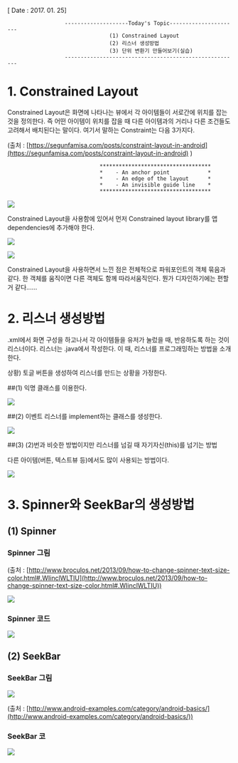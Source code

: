 [ Date : 2017. 01. 25]

 					  --------------------Today's Topic----------------------
									(1) Constrained Layout
									(2) 리스너 생성방법
									(3) 단위 변환기 만들어보기(실습)
                      -------------------------------------------------------

# 1. Constrained Layout

Constrained Layout은 화면에 나타나는 뷰에서 각 아이템들이 서로간에 위치를 잡는 것을 정의한다.
즉 어떤 아이템이 위치를 잡을 때 다른 아이템과의 거리나 다른 조건들도 고려해서 배치된다는 말이다.
여기서 말하는 Constraint는 다음 3가지다.

(출처 : [https://segunfamisa.com/posts/constraint-layout-in-android](https://segunfamisa.com/posts/constraint-layout-in-android) )	

                                 ***********************************
                                 *    - An anchor point            * 
                                 *    - An edge of the layout      *
                                 *    - An invisible guide line    * 
                                 ***********************************    

![](http://i.imgur.com/OHekOTq.png)

Constrained Layout을 사용함에 있어서 먼저 Constrained layout library를 앱 dependencies에 추가해야 한다.

![](http://i.imgur.com/olsiuQ3.png)



![](http://i.imgur.com/bHoDs4D.png)

Constrained Layout을 사용하면서 느낀 점은 전체적으로 파워포인트의 객체 묶음과 같다. 한 객체를 움직이면 다른 객체도 함께 따라서움직인다. 뭔가 디자인하기에는 편할 거 같다......


# 2. 리스너 생성방법

.xml에서 화면 구성을 하고나서 각 아이템들을 유저가 눌렀을 때, 반응하도록 하는 것이 리스너이다. 리스너는 .java에서 작성한다.
이 때, 리스너를 프로그래밍하는 방법을 소개한다.

상황) 토글 버튼을 생성하여 리스너를 만드는 상황을 가정한다.

##(1) 익명 클래스를 이용한다.

![](http://i.imgur.com/pxvVuCO.png)



##(2) 이벤트 리스너를 implement하는 클래스를 생성한다.

![](http://i.imgur.com/MF9u3ji.png)

##(3) (2)번과 비슷한 방법이지만 리스너를 넘길 때 자기자신(this)를 넘기는 방법

다른 아이템(버튼, 텍스트뷰 등)에서도 많이 사용되는 방법이다.

![](http://i.imgur.com/HR2E4qc.png)

# 3. Spinner와 SeekBar의 생성방법

## (1) Spinner

### Spinner 그림 
(출처 : [http://www.broculos.net/2013/09/how-to-change-spinner-text-size-color.html#.WIinclWLTIU](http://www.broculos.net/2013/09/how-to-change-spinner-text-size-color.html#.WIinclWLTIU))


![](http://i.imgur.com/wt1Osty.png)

### Spinner 코드
![](http://3.bp.blogspot.com/-d1pt2GTOZ-I/UjxbCVF-rlI/AAAAAAABGPc/Ed43IyMjGSo/s1600/android-spinner-style-01.PNG)

## (2) SeekBar

### SeekBar 그림
![](http://www.android-examples.com/wp-content/uploads/2016/03/setOnSeekBarChangeListener-250x175.png)

(출처 : [http://www.android-examples.com/category/android-basics/](http://www.android-examples.com/category/android-basics/))

### SeekBar 코
![](http://i.imgur.com/6mtpIfi.png)